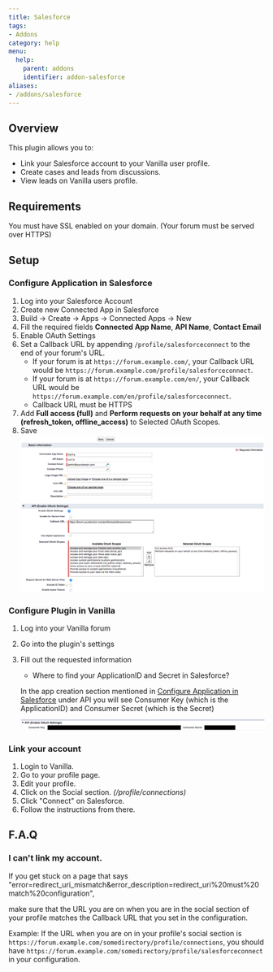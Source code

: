 ```yaml
---
title: Salesforce
tags:
- Addons
category: help
menu:
  help:
    parent: addons
    identifier: addon-salesforce
aliases:
- /addons/salesforce
---
```


## Overview

This plugin allows you to:

- Link your Salesforce account to your Vanilla user profile.
- Create cases and leads from discussions.
- View leads on Vanilla users profile.

## Requirements

You must have SSL enabled on your domain. (Your forum must be served over HTTPS)

## Setup

### Configure Application in Salesforce

1. Log into your Salesforce Account
1. Create new Connected App in Salesforce
  1. Build -> Create -> Apps -> Connected Apps -> New
  1. Fill the required fields **Connected App Name**, **API Name**, **Contact Email**
  1. Enable OAuth Settings
  1. Set a Callback URL by appending `/profile/salesforceconnect` to the end of your forum's URL.
     - If your forum is at `https://forum.example.com/`, your Callback URL would be `https://forum.example.com/profile/salesforceconnect`.
     - If your forum is at `https://forum.example.com/en/`, your Callback URL would be `https://forum.example.com/en/profile/salesforceconnect`.
     - Callback URL must be HTTPS
  1. Add **Full access (full)** and **Perform requests on your behalf at any time (refresh_token, offline_access)** to Selected OAuth Scopes.
  1. Save ![](/img/help/addons/salesforce/app_create.png)

### Configure Plugin in Vanilla

1. Log into your Vanilla forum
1. Go into the plugin's settings
1. Fill out the requested information
    - Where to find your ApplicationID and Secret in Salesforce?

    In the app creation section mentioned in [Configure Application in Salesforce](#configure-application-in-salesforce) under API you will see
    Consumer Key (which is the ApplicationID) and Consumer Secret (which is the Secret)

    ![](/img/help/addons/salesforce/key_secret.png)

### Link your account

1. Login to Vanilla.
1. Go to your profile page.
1. Edit your profile.
1. Click on the Social section. *(/profile/connections)*
1. Click "Connect" on Salesforce.
1. Follow the instructions from there.

## F.A.Q

### I can't link my account.

If you get stuck on a page that says "error=redirect_uri_mismatch&error_description=redirect_uri%20must%20match%20configuration",

make sure that the URL you are on when you are in the social section of your profile matches the Callback URL that you set in the configuration.

Example: If the URL when you are on in your profile's social section is `https://forum.example.com/somedirectory/profile/connections`,
you should have `https://forum.example.com/somedirectory/profile/salesforceconnect` in your configuration.
